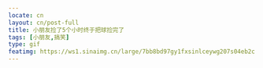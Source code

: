 ```yaml
---
locate: cn
layout: cn/post-full
title: 小朋友捡了5个小时终于把球捡完了
tags: [小朋友,搞笑]
type: gif
featimg: https://ws1.sinaimg.cn/large/7bb8bd97gy1fxsinlceywg207s04eb2c.gif
---
```

